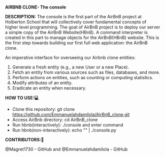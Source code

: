 **AIRBNB CLONE- The console**

**DESCRIPTION:**
The console is the first part of the AirBnB project at Holberton School that will collectively cover fundamental concepts of higher level programming. The goal of AirBnB project is to deploy our server a simple copy of the AirBnB Website(HBnB). A command interpreter is created in this part to manage objects for the AirBnB(HBnB) website.
This is the first step towards building our first full web application: the AirBnB clone.

An imperative interface for overseeing our Airbnb clone entities:
1. Generate a fresh entity (e.g., a new User or a new Place).
2. Fetch an entity from various sources such as files, databases, and more.
3. Perform actions on entities, such as counting or computing statistics.
4. Modify attributes of an entity.
5. Eradicate an entity when necessary.

**HOW TO USE:💻**
* Clone this repository: git clone https://github.com/Emmanuelahdamilola/AirBnB_clone.git
* Access AirBnb directory: cd AirBnB_clone
* Run hbnb(interactively): ./console and enter command
* Run hbnb(non-interactively): echo "<command>" | ./console.py

**CONTRIBUTORS:👭**

@Magret1730 - GitHub and @Emmanuelahdamilola - GitHub

